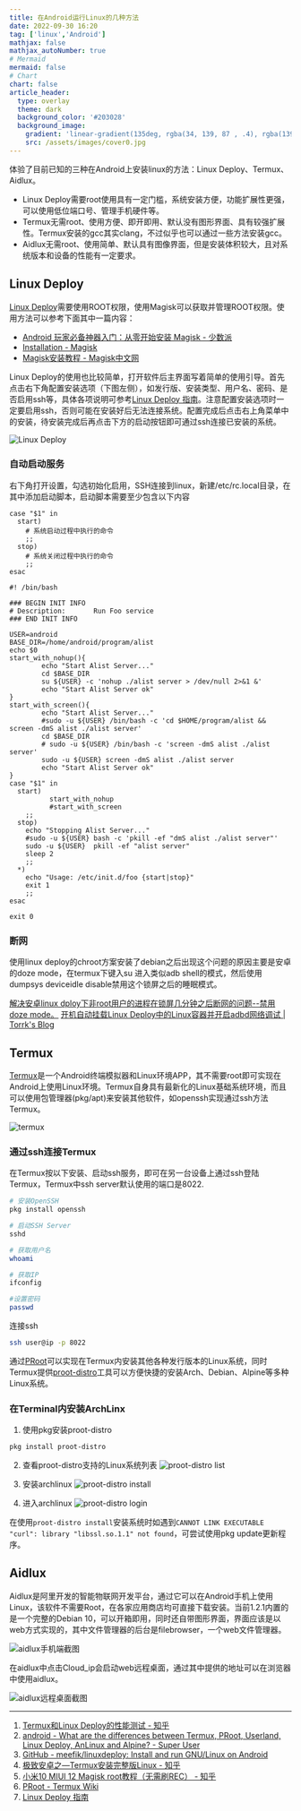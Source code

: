 ```yaml
---
title: 在Android运行Linux的几种方法
date: 2022-09-30 16:20
tag: ['linux','Android']
mathjax: false
mathjax_autoNumber: true
# Mermaid
mermaid: false
# Chart
chart: false
article_header:
  type: overlay
  theme: dark
  background_color: '#203028'
  background_image:
    gradient: 'linear-gradient(135deg, rgba(34, 139, 87 , .4), rgba(139, 34, 139, .4))'
    src: /assets/images/cover0.jpg
---
```


体验了目前已知的三种在Android上安装linux的方法：Linux Deploy、Termux、Aidlux。
<!--more-->
- Linux Deploy需要root使用具有一定门槛，系统安装方便，功能扩展性更强，可以使用低位端口号、管理手机硬件等。
- Termux无需root、使用方便、即开即用、默认没有图形界面、具有较强扩展性。Termux安装的gcc其实clang，不过似乎也可以通过一些方法安装gcc。
- Aidlux无需root、使用简单、默认具有图像界面，但是安装体积较大，且对系统版本和设备的性能有一定要求。

## Linux Deploy

[Linux Deploy](https://github.com/meefik/linuxdeploy/releases)需要使用ROOT权限，使用Magisk可以获取并管理ROOT权限。使用方法可以参考下面其中一篇内容：
- [Android 玩家必备神器入门：从零开始安装 Magisk - 少数派](https://sspai.com/post/67932)
- [Installation - Magisk](https://topjohnwu.github.io/Magisk/install.html)
- [Magisk安装教程 - Magisk中文网](https://magiskcn.com/)

Linux Deploy的使用也比较简单，打开软件后主界面写着简单的使用引导。首先点击右下角配置安装选项（下图左侧），如发行版、安装类型、用户名、密码、是否启用ssh等，具体各项说明可参考[Linux Deploy 指南](https://zixijian.github.io/2020/09/01/007.html)。注意配置安装选项时一定要启用ssh，否则可能在安装好后无法连接系统。配置完成后点击右上角菜单中的安装，待安装完成后再点击下方的启动按钮即可通过ssh连接已安装的系统。

![Linux Deploy](/pic/linux_on_android/ld010.jpg)

### 自动启动服务
右下角打开设置，勾选初始化启用，SSH连接到linux，新建/etc/rc.local目录，在其中添加启动脚本，启动脚本需要至少包含以下内容
```shell
case "$1" in
  start)
    # 系统启动过程中执行的命令
    ;;
  stop)
    # 系统关闭过程中执行的命令
    ;;
esac
```
```shell
#! /bin/bash

### BEGIN INIT INFO
# Description:       Run Foo service
### END INIT INFO

USER=android
BASE_DIR=/home/android/program/alist
echo $0
start_with_nohup(){
        echo "Start Alist Server..."
        cd $BASE_DIR
        su ${USER} -c 'nohup ./alist server > /dev/null 2>&1 &'
        echo "Start Alist Server ok"
}
start_with_screen(){
        echo "Start Alist Server..."
        #sudo -u ${USER} /bin/bash -c 'cd $HOME/program/alist && screen -dmS alist ./alist server'
        cd $BASE_DIR
        # sudo -u ${USER} /bin/bash -c 'screen -dmS alist ./alist server'
        sudo -u ${USER} screen -dmS alist ./alist server
        echo "Start Alist Server ok"
}
case "$1" in
  start)
          start_with_nohup
          #start_with_screen
    ;;
  stop)
    echo "Stopping Alist Server..."
    #sudo -u ${USER} bash -c 'pkill -ef "dmS alist ./alist server"'
    sudo -u ${USER}  pkill -ef "alist server"
    sleep 2
    ;;
  *)
    echo "Usage: /etc/init.d/foo {start|stop}"
    exit 1
    ;;
esac

exit 0
```

### 断网
使用linux deploy的chroot方案安装了debian之后出现这个问题的原因主要是安卓的doze mode，在termux下键入su 进入类似adb shell的模式，然后使用dumpsys deviceidle disable禁用这个锁屏之后的睡眠模式。

[解决安卓linux dploy下非root用户的进程在锁屏几分钟之后断网的问题--禁用doze mode。](https://blog.csdn.net/fjh1997/article/details/111207694)
[开机自动挂载Linux Deploy中的Linux容器并开启adbd网络调试 | Torrk's Blog](https://conimi.com/archives/127/#_0x40-%E5%88%86%E6%9E%90init-rc)
## Termux

[Termux](https://github.com/termux/termux-app/releases)是一个Android终端模拟器和Linux环境APP，其不需要root即可实现在Android上使用Linux环境。Termux自身具有最新化的Linux基础系统环境，而且可以使用包管理器(pkg/apt)来安装其他软件，如openssh实现通过ssh方法Termux。

![termux](/pic/linux_on_android/termux01.jpg)

### 通过ssh连接Termux

在Termux按以下安装、启动ssh服务，即可在另一台设备上通过ssh登陆Termux，Termux中ssh server默认使用的端口是8022.

```sh
# 安装OpenSSH
pkg install openssh

# 启动SSH Server
sshd

# 获取用户名
whoami

# 获取IP
ifconfig

#设置密码
passwd 
```

连接ssh

```sh
ssh user@ip -p 8022
```

通过[PRoot](https://wiki.termux.com/wiki/PRoot)可以实现在Termux内安装其他各种发行版本的Linux系统，同时Termux提供[proot-distro](https://github.com/termux/proot-distro)工具可以方便快捷的安装Arch、Debian、Alpine等多种Linux系统。

### 在Terminal内安装ArchLinx

1. 使用pkg安装proot-distro

```sh
pkg install proot-distro
```

2. 查看proot-distro支持的Linux系统列表
![proot-distro list](/pic/linux_on_android/termux-proot3.png)

3. 安装archlinux
![proot-distro install](/pic/linux_on_android/termux-proot2.png)

4. 进入archlinux
![proot-distro login](/pic/linux_on_android/termux-proot4.png)


在使用`proot-distro install`安装系统时如遇到`CANNOT LINK EXECUTABLE "curl": library "libssl.so.1.1" not found`，可尝试使用pkg update更新程序。

## Aidlux

Aidlux是阿里开发的智能物联网开发平台，通过它可以在Android手机上使用Linux，该软件不需要Root，在各家应用商店均可直接下载安装。当前1.2.1内置的是一个完整的Debian 10，可以开箱即用，同时还自带图形界面，界面应该是以web方式实现的，其中文件管理器的后台是filebrowser，一个web文件管理器。

![aidlux手机端截图](/pic/linux_on_android/aidlux00.jpg)

在aidlux中点击Cloud_ip会启动web远程桌面，通过其中提供的地址可以在浏览器中使用aidlux。

![aidlux远程桌面截图](/pic/linux_on_android/aidlux03.png)

---

1. [Termux和Linux Deploy的性能测试 - 知乎](https://zhuanlan.zhihu.com/p/162121013)
2. [android - What are the differences between Termux, PRoot, Userland, Linux Deploy, AnLinux and Alpine? - Super User](https://superuser.com/questions/1546024/what-are-the-differences-between-termux-proot-userland-linux-deploy-anlinux)
3. [GitHub - meefik/linuxdeploy: Install and run GNU/Linux on Android](https://github.com/meefik/linuxdeploy)
4. [极致安卓之—Termux安装完整版Linux - 知乎](https://zhuanlan.zhihu.com/p/95865982)
6. [小米10 MIUI 12 Magisk root教程（无需刷REC） - 知乎](https://zhuanlan.zhihu.com/p/338754547)
7. [PRoot - Termux Wiki](https://wiki.termux.com/wiki/PRoot)
8. [Linux Deploy 指南](https://zixijian.github.io/2020/09/01/007.html)